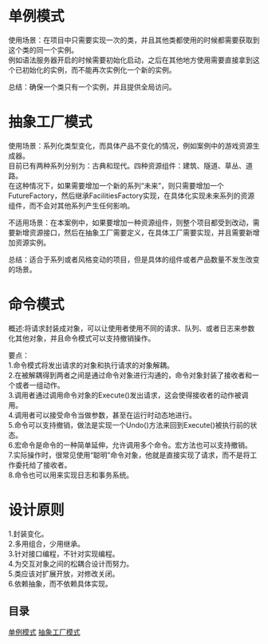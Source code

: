 # 单例模式
使用场景：在项目中只需要实现一次的类，并且其他类都使用的时候都需要获取到这个类的同一个实例。  
例如语法服务器开启的时候需要初始化启动，之后在其他地方使用需要直接拿到这个已初始化的实例，而不能再次实例化一个新的实例。  

总结：确保一个类只有一个实例，并且提供全局访问。  

# 抽象工厂模式
使用场景：系列化类型变化，而具体产品不变化的情况，例如案例中的游戏资源生成器。  
目前已有两种系列分别为：古典和现代。四种资源组件：建筑、隧道、草丛、道路。  
在这种情况下，如果需要增加一个新的系列“未来”，则只需要增加一个FutureFactory，然后继承FacilitiesFactory实现，在具体化实现未来系列的资源组件，而不会对其他系列产生任何影响。  

不适用场景：在本案例中，如果要增加一种资源组件，则整个项目都受到改动，需要新增资源接口，然后在抽象工厂需要定义，在具体工厂需要实现，并且需要新增加资源实例。  

总结：适合于系列或者风格变动的项目，但是具体的组件或者产品数量不发生改变的场景。  

# 命令模式
概述:将请求封装成对象，可以让使用者使用不同的请求、队列、或者日志来参数化其他对象，并且命令模式可以支持撤销操作。  

要点：  
1.命令模式将发出请求的对象和执行请求的对象解耦。  
2.在被解耦得到两者之间是通过命令对象进行沟通的，命令对象封装了接收者和一个或者一组动作。  
3.调用者通过调用命令对象的Execute()发出请求，这会使得接收者的动作被调用。  
4.调用者可以接受命令当做参数，甚至在运行时动态地进行。  
5.命令可以支持撤销，做法是实现一个Undo()方法来回到Execute()被执行前的状态。  
6.宏命令是命令的一种简单延伸，允许调用多个命令。宏方法也可以支持撤销。  
7.实际操作时，很常见使用“聪明”命令对象，他就是直接实现了请求，而不是将工作委托给了接收者。  
8.命令也可以用来实现日志和事务系统。  

# 设计原则
1.封装变化。  
2.多用组合，少用继承。  
3.针对接口编程，不针对实现编程。  
4.为交互对象之间的松耦合设计而努力。  
5.类应该对扩展开放，对修改关闭。  
6.依赖抽象，而不依赖具体实现。  

## 目录
[单例模式](https://github.com/appeondotnet/learning-design/tree/pengsongkun/SingletonPattern)
[抽象工厂模式](https://github.com/appeondotnet/learning-design/tree/pengsongkun/AbstractFactoryPattern)
